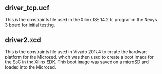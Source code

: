 ## driver\_top.ucf

This is the constraints file used in the Xilinx ISE 14.2 to programm the Nexys 3 board for initial testing.

## driver2.xcd

This is the constraints file used in Vivado 2017.4 to create the hardware platform for the Microzed, which was then used to create a boot image for the SoC in the Xilinx SDK.
This boot image was saved on a microSD and loaded into the Microzed.
